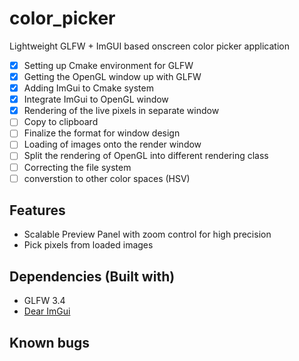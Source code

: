 # color_picker
Lightweight GLFW + ImGUI based onscreen color picker application


- [X] Setting up Cmake environment for GLFW  
- [X] Getting the OpenGL window up with GLFW  
- [X] Adding ImGui to Cmake system  
- [X] Integrate ImGui to OpenGL window  
- [X] Rendering of the live pixels in separate window  
- [ ] Copy to clipboard
- [ ] Finalize the format for window design  
- [ ] Loading of images onto the render window
- [ ] Split the rendering of OpenGL into different rendering class
- [ ] Correcting the file system
- [ ] converstion to other color spaces (HSV)

## Features
- Scalable Preview Panel with zoom control for high precision
- Pick pixels from loaded images

## Dependencies (Built with)  
-   GLFW 3.4
-   [Dear ImGui](https://github.com/ocornut/imgui)

## Known bugs